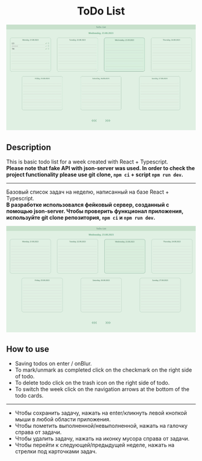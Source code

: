 # <div align="center">ToDo List</div>
![](readmeAssets/todoList.jpg)

## Description

This is basic todo list for a week created with React + Typescript.  
 **Please note that fake API with json-server was used. In order to check the project functionality please use git clone, `npm ci` + script `npm run dev`.**
***
Базовый список задач на неделю, написанный на базе React + Typescript.  
**В разработке использовался фейковый сервер, созданный с помощью json-server. Чтобы проверить функционал приложения, используйте git clone репозитория, `npm ci` и `npm run dev`.**

![](readmeAssets/toDoFunctions.gif)

## How to use

- Saving todos on enter / onBlur.
- To mark/unmark as completed click on the checkmark on the right side of todo. 
- To delete todo click on the trash icon on the right side of todo.
- To switch the week click on the navigation arrows at the bottom of the todo cards.
***
- Чтобы сохранить задачу, нажать на enter/кликнуть левой кнопкой мыши в любой области приложения.
- Чтобы пометить выполненной/невыполненной, нажать на галочку справа от задачи.
- Чтобы удалить задачу, нажать на иконку мусора справа от задачи.
- Чтобы перейти к следующей/предыдущей неделе, нажать на стрелки под карточками задач.


